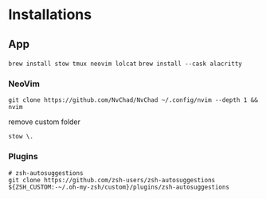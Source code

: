 # Installations

## App

`brew install stow tmux neovim lolcat`
`brew install --cask alacritty`

### NeoVim

`git clone https://github.com/NvChad/NvChad ~/.config/nvim --depth 1 && nvim`

remove custom folder

`stow \.`

### Plugins

```
# zsh-autosuggestions
git clone https://github.com/zsh-users/zsh-autosuggestions ${ZSH_CUSTOM:-~/.oh-my-zsh/custom}/plugins/zsh-autosuggestions
```
